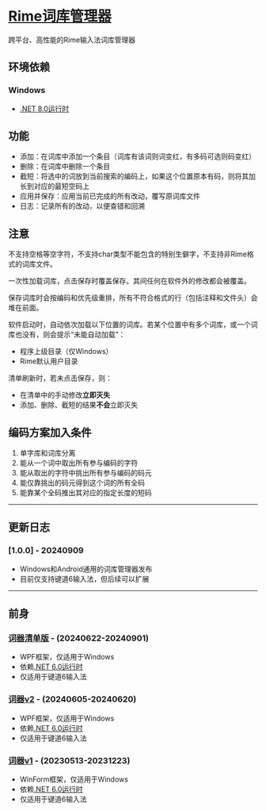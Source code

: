 # [Rime词库管理器](https://github.com/GarthTB/RimeTyrant)

跨平台、高性能的Rime输入法词库管理器

## 环境依赖

### Windows

- [.NET 8.0运行时](https://dotnet.microsoft.com/zh-cn/download/dotnet/8.0)

## 功能

- 添加：在词库中添加一个条目（词库有该词则词变红，有多码可选则码变红）
- 删除：在词库中删除一个条目
- 截短：将选中的词放到当前搜索的编码上，如果这个位置原本有码，则将其加长到对应的最短空码上
- 应用并保存：应用当前已完成的所有改动，覆写原词库文件
- 日志：记录所有的改动，以便查错和回溯

## 注意

不支持空格等空字符，不支持char类型不能包含的特别生僻字，不支持非Rime格式的词库文件。

一次性加载词库，点击保存时覆盖保存。其间任何在软件外的修改都会被覆盖。

保存词库时会按编码和优先级重排，所有不符合格式的行（包括注释和文件头）会堆在前面。

软件启动时，自动依次加载以下位置的词库。若某个位置中有多个词库，或一个词库也没有，则会提示“未能自动加载”：

- 程序上级目录（仅Windows）
- Rime默认用户目录

清单刷新时，若未点击保存，则：

- 在清单中的手动修改**立即灭失**
- 添加、删除、截短的结果**不会**立即灭失

## 编码方案加入条件

1. 单字库和词库分离
2. 能从一个词中取出所有参与编码的字符
3. 能从取出的字符中挑出所有参与编码的码元
4. 能仅靠挑出的码元得到这个词的所有全码
5. 能靠某个全码推出其对应的指定长度的短码

---

## 更新日志

### [1.0.0] - 20240909

- Windows和Android通用的词库管理器发布
- 目前仅支持键道6输入法，但后续可以扩展

---

## 前身

### [词器清单版](https://github.com/GarthTB/RimeLibrarian) - (20240622-20240901)

- WPF框架，仅适用于Windows
- 依赖[.NET 6.0运行时](https://dotnet.microsoft.com/zh-cn/download/dotnet/6.0)
- 仅适用于键道6输入法

### [词器v2](https://github.com/GarthTB/JDLibManager) - (20240605-20240620)

- WPF框架，仅适用于Windows
- 依赖[.NET 6.0运行时](https://dotnet.microsoft.com/zh-cn/download/dotnet/6.0)
- 仅适用于键道6输入法

### [词器v1](https://github.com/GarthTB/CiQi) - (20230513-20231223)

- WinForm框架，仅适用于Windows
- 依赖[.NET 6.0运行时](https://dotnet.microsoft.com/zh-cn/download/dotnet/6.0)
- 仅适用于键道6输入法